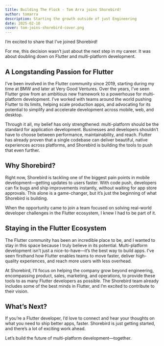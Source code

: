 ```yaml
---
title: Building The Flock - Tom Arra joins Shorebird!
author: tomarra
description: Starting the growth outside of just Engineering
date: 2025-02-10
cover: tom-joins-shorebird-cover.png
---
```


I’m excited to share that I’ve joined Shorebird!

For me, this decision wasn’t just about the next step in my career. It was about
doubling down on Flutter and multi-platform development.

## A Longstanding Passion for Flutter

I’ve been involved in the Flutter community since 2019, starting during my time
at BMW and later at Very Good Ventures. Over the years, I’ve seen Flutter grow
from an ambitious new framework to a powerhouse for multi-platform development.
I’ve worked with teams around the world pushing Flutter to its limits, helping
scale production apps, and advocating for its potential to simplify and
accelerate development across mobile, web, and desktop.

Through it all, my belief has only strengthened: multi-platform should be the
standard for application development. Businesses and developers shouldn’t have
to choose between performance, maintainability, and reach. Flutter has already
proven that a single codebase can deliver beautiful, native experiences across
platforms, and Shorebird is building the tools to push that even further.

## Why Shorebird?

Right now, Shorebird is tackling one of the biggest pain points in mobile
development—getting updates to users faster. With code push, developers can fix
bugs and ship improvements instantly, without waiting for app store approvals.
This alone is a game-changer, but it’s just the beginning of what Shorebird is
building.

When the opportunity came to join a team focused on solving real-world developer
challenges in the Flutter ecosystem, I knew I had to be part of it.

## Staying in the Flutter Ecosystem

The Flutter community has been an incredible place to be, and I wanted to stay
in this space because I truly believe in its potential. Multi-platform
development isn’t just a nice-to-have—it’s the best way to build apps. I’ve seen
firsthand how Flutter enables teams to move faster, deliver high-quality
experiences, and reach more users with less overhead.

At Shorebird, I’ll focus on helping the company grow beyond engineering,
encompassing product, sales, marketing, and operations, to provide these tools
to as many Flutter developers as possible. The Shorebird team already includes
some of the best minds in Flutter, and I’m excited to contribute to their
vision.

## What’s Next?

If you’re a Flutter developer, I’d love to connect and hear your thoughts on
what you need to ship better apps, faster. Shorebird is just getting started,
and there’s a lot of exciting work ahead.

Let’s build the future of multi-platform development—together.
